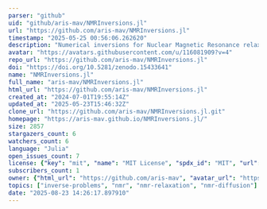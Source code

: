 ```yaml
---
parser: "github"
uid: "github/aris-mav/NMRInversions.jl"
url: "https://github.com/aris-mav/NMRInversions.jl"
timestamp: "2025-05-25 00:56:06.262620"
description: "Numerical inversions for Nuclear Magnetic Resonance relaxation and diffusion experiments.  Click on the link below for the full documentation."
avatar: "https://avatars.githubusercontent.com/u/116081909?v=4"
repo_url: "https://github.com/aris-mav/NMRInversions.jl"
doi: "https://doi.org/10.5281/zenodo.15433641"
name: "NMRInversions.jl"
full_name: "aris-mav/NMRInversions.jl"
html_url: "https://github.com/aris-mav/NMRInversions.jl"
created_at: "2024-07-01T19:55:14Z"
updated_at: "2025-05-23T15:46:32Z"
clone_url: "https://github.com/aris-mav/NMRInversions.jl.git"
homepage: "https://aris-mav.github.io/NMRInversions.jl/"
size: 2857
stargazers_count: 6
watchers_count: 6
language: "Julia"
open_issues_count: 7
license: {"key": "mit", "name": "MIT License", "spdx_id": "MIT", "url": "https://api.github.com/licenses/mit", "node_id": "MDc6TGljZW5zZTEz"}
subscribers_count: 1
owner: {"html_url": "https://github.com/aris-mav", "avatar_url": "https://avatars.githubusercontent.com/u/116081909?v=4", "login": "aris-mav", "type": "User"}
topics: ["inverse-problems", "nmr", "nmr-relaxation", "nmr-diffusion"]
date: "2025-08-23 14:26:17.897910"
---
```

